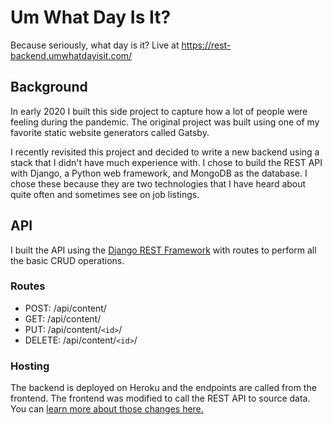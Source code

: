 # Um What Day Is It?
Because seriously, what day is it? Live at https://rest-backend.umwhatdayisit.com/

## Background
In early 2020 I built this side project to capture how a lot of people were feeling during the pandemic. The original project was built using one of my favorite static website generators called Gatsby.

I recently revisited this project and decided to write a new backend using a stack that I didn't have much experience with. I chose to build the REST API with Django, a Python web framework, and MongoDB as the database. I chose these because they are two technologies that I have heard about quite often and sometimes see on job listings.

## API
I built the API using the [Django REST Framework](https://www.django-rest-framework.org/) with routes to perform all the basic CRUD operations.

### Routes
- POST: /api/content/
- GET: /api/content/
- PUT: /api/content/`<id>`/
- DELETE: /api/content/`<id>`/

### Hosting
The backend is deployed on Heroku and the endpoints are called from the frontend. The frontend was modified to call the REST API to source data. You can [learn more about those changes here.](https://github.com/levibrooke/um-what-day-is-it/tree/rest-backend)

